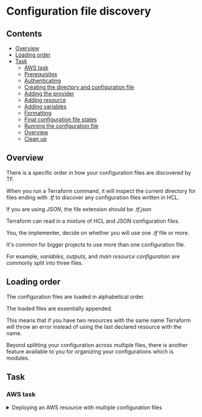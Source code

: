 # Configuration file discovery

<!--TOC_START-->
## Contents
- [Overview](#overview)
- [Loading order](#loading-order)
- [Task](#task)
	- [AWS task](#aws-task)
	- [Prerequisites](#prerequisites)
	- [Authenticating](#authenticating)
	- [Creating the directory and configuration file](#creating-the-directory-and-configuration-file)
	- [Adding the provider](#adding-the-provider)
	- [Adding resource](#adding-resource)
	- [Adding variables](#adding-variables)
	- [Formatting](#formatting)
	- [Final configuration file states](#final-configuration-file-states)
	- [Running the configuration file](#running-the-configuration-file)
	- [Overview](#overview-1)
	- [Clean up](#clean-up)

<!--TOC_END-->
## Overview

There is a specific order in how your configuration files are discovered by TF. 

When you run a Terraform command, it will inspect the current directory for files ending with *.tf* to discover any configuration files written in HCL.

If you are using *JSON*, the file extension should be *.tf.json* 

Terraform can read in a mixture of HCL and JSON configuration files. 

You, the implementer, decide on whether you will use one *.tf* file or more. 

It's common for bigger projects to use more than one configuration file.

For example, *variables*, *outputs*, and *main resource configuration* are commonly split into three files.

## Loading order

The configuration files are loaded in alphabetical order. 

The loaded files are essentially appended. 

This means that if you have two resources with the same name Terraform will throw an error instead of using the last declared resource with the name. 

Beyond splitting your configuration across multiple files, there is another feature available to you for organizing your configurations which is modules.

## Task

### AWS task

<details>

<summary>Deploying an AWS resource with multiple configuration files</summary>

### Prerequisites

1. Have **aws cli** installed
    2. You can install it by running the following python command, keep in mind you need to have python installed:
    `pip install awscli`
3. Know your AWS `access` and `secret` keys

### Authenticating

First let's authenticate with aws so that terraform could execute the configuration file, run the following command:
`aws configure`
You will be asked to provide the following things:
* **AWS Access Key ID** this is where you would need to provide your *access* key
* **AWS Secret Access Key ID** this is the *secret* key
* **Default region name** would be **eu-west-2**
You might get asked additionally to specify what formatting you want to use, enter **json**.

### Creating the directory and configuration file

For the next step create a new folder, you can pick any name for it but a suggested one would be `example_3`.

Within the newly created folder, create a new file called `main.tf`.

Open the `main.tf` with a text editor of your choosing.

### Adding the provider

Now paste the following contents into the `main.tf` file:
```
provider "aws" {
	region = "eu-west-2"
}
``` 
You may have noticed that there is only the region declared and no `access_key` or `secret_key` declared, this is done on purpose. 

We're doing it in this way so that when you will be uploading these configuration files to GitHub you wouldn't accidentally expose them.

In later steps we will configure the *access* and *secret* keys using *aws cli* which is the more secure way of doing it.

### Adding resource

Paste the following below the variable in the `main.tf` file:
```
resource "aws_instance" "example" {
	ami = var.ami
	instance_type = var.type
}
```

In this resource block we're specifying what amazon machine image to use for the operating system, it's value is held by **ami** argument where the value is received by making a reference to **var*, it allows us to get a specific variables value by referring to it's name. 

In this case when we want to use the value of the **ami** variable we need to make a reference to it like this: `var.ami`.

The second argument is **instance_type** which specifies which machine configuration to use, it will determine how many vCPU's will be assigned as well as the amount of RAM. 

Similarly in order to get the value of the variable we need to make a reference to it like this: `var.type`.

### Adding variables

Create a new file called `variables.tf` in the `example_3` directory.

Paste the following into the `variables.tf` file:

```
variable "ami" {
  description = "machine image"
  default     = "ami-f976839e"
}

variable "type" {
  default = "t2.micro"
}
```

### Formatting

Format the configuration files by running the command:
```
terraform fmt
```

### Final configuration file states

Let's check that you have configuration files ready.

`main.tf` configuration file should look like this:

```
provider "aws" {
  region     = "eu-west-2"
}

resource "aws_instance" "example" {
  ami           = var.ami
  instance_type = var.type
}
```

`variables.tf` configuration file should look like this:

```
variable "ami" {
  description = "machine image"
  default     = "ami-f976839e"
}

variable "type" {
  default = "t2.micro"
}
```

If the configuration files are like this, continue with the task. 

If the configuration files you have are different, update them to match them.

### Running the configuration file

Next, open a the terminal in the directory where the configuration files are.

First let's execute the following command to get the plugins for AWS:

`terraform init`

Next let's execute to see what changes will be made:

`terraform plan`

Lastly let's create the resource by executing:

`terraform apply`

Once terraform will give you a prompt about the successful operation in the *AWS console* under *Compute* and then *EC2* check that the resource has been created. 

Make sure that you are within the correct region, otherwise you won't be able to see the resource.

### Overview

In this task you used two configuration files to deploy a resource in AWS.

You may have noticed that there was no need in making a reference to the variables configuration file in order to get the variables value.

This is because terraform appends configuration files and the variables would end up in the same scope.

### Clean up

To delete the created resource run the following command in the terminal, make sure that the terminal is in the directory where `main.tf` is located:
`terraform destroy` 

Check in the *AWS console* under *Compute* and then *EC2* check that the resource has been deleted.

Make sure that you are within the correct region, otherwise you won't be able to see the resource.

</details>
